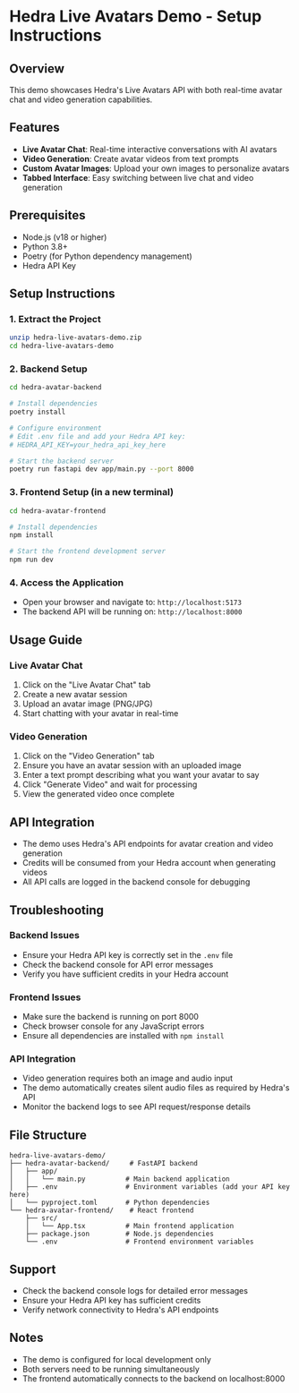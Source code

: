 # Hedra Live Avatars Demo - Setup Instructions

## Overview
This demo showcases Hedra's Live Avatars API with both real-time avatar chat and video generation capabilities.

## Features
- **Live Avatar Chat**: Real-time interactive conversations with AI avatars
- **Video Generation**: Create avatar videos from text prompts
- **Custom Avatar Images**: Upload your own images to personalize avatars
- **Tabbed Interface**: Easy switching between live chat and video generation

## Prerequisites
- Node.js (v18 or higher)
- Python 3.8+
- Poetry (for Python dependency management)
- Hedra API Key

## Setup Instructions

### 1. Extract the Project
```bash
unzip hedra-live-avatars-demo.zip
cd hedra-live-avatars-demo
```

### 2. Backend Setup
```bash
cd hedra-avatar-backend

# Install dependencies
poetry install

# Configure environment
# Edit .env file and add your Hedra API key:
# HEDRA_API_KEY=your_hedra_api_key_here

# Start the backend server
poetry run fastapi dev app/main.py --port 8000
```

### 3. Frontend Setup (in a new terminal)
```bash
cd hedra-avatar-frontend

# Install dependencies
npm install

# Start the frontend development server
npm run dev
```

### 4. Access the Application
- Open your browser and navigate to: `http://localhost:5173`
- The backend API will be running on: `http://localhost:8000`

## Usage Guide

### Live Avatar Chat
1. Click on the "Live Avatar Chat" tab
2. Create a new avatar session
3. Upload an avatar image (PNG/JPG)
4. Start chatting with your avatar in real-time

### Video Generation
1. Click on the "Video Generation" tab
2. Ensure you have an avatar session with an uploaded image
3. Enter a text prompt describing what you want your avatar to say
4. Click "Generate Video" and wait for processing
5. View the generated video once complete

## API Integration
- The demo uses Hedra's API endpoints for avatar creation and video generation
- Credits will be consumed from your Hedra account when generating videos
- All API calls are logged in the backend console for debugging

## Troubleshooting

### Backend Issues
- Ensure your Hedra API key is correctly set in the `.env` file
- Check the backend console for API error messages
- Verify you have sufficient credits in your Hedra account

### Frontend Issues
- Make sure the backend is running on port 8000
- Check browser console for any JavaScript errors
- Ensure all dependencies are installed with `npm install`

### API Integration
- Video generation requires both an image and audio input
- The demo automatically creates silent audio files as required by Hedra's API
- Monitor the backend logs to see API request/response details

## File Structure
```
hedra-live-avatars-demo/
├── hedra-avatar-backend/     # FastAPI backend
│   ├── app/
│   │   └── main.py          # Main backend application
│   ├── .env                 # Environment variables (add your API key here)
│   └── pyproject.toml       # Python dependencies
└── hedra-avatar-frontend/    # React frontend
    ├── src/
    │   └── App.tsx          # Main frontend application
    ├── package.json         # Node.js dependencies
    └── .env                 # Frontend environment variables
```

## Support
- Check the backend console logs for detailed error messages
- Ensure your Hedra API key has sufficient credits
- Verify network connectivity to Hedra's API endpoints

## Notes
- The demo is configured for local development only
- Both servers need to be running simultaneously
- The frontend automatically connects to the backend on localhost:8000
